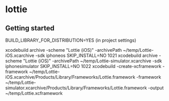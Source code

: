 # lottie



## Getting started

BUILD_LIBRARY_FOR_DISTRIBUTION=YES (in project settings)

xcodebuild archive -scheme "Lottie (iOS)" -archivePath ~/temp/Lottie-iOS.xcarchive -sdk iphoneos SKIP_INSTALL=NO
 1021  xcodebuild archive -scheme "Lottie (iOS)" -archivePath ~/temp/Lottie-simulator.xcarchive -sdk iphonesimulator SKIP_INSTALL=NO
 1022  xcodebuild -create-xcframework -framework ~/temp/Lottie-iOS.xcarchive/Products/Library/Frameworks/Lottie.framework  -framework ~/temp/Lottie-simulator.xcarchive/Products/Library/Frameworks/Lottie.framework -output ~/temp/Lottie.xcframework
